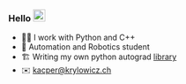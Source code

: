 ### Hello <img src="https://media.giphy.com/media/hvRJCLFzcasrR4ia7z/giphy.gif" width="22px">
- 👨‍💻 I work with Python and C++
- 🔭 Automation and Robotics student
- 🏗 Writing my own python autograd [library](https://github.com/krylowicz/tinynet)
- ✉️ kacper@krylowicz.ch
